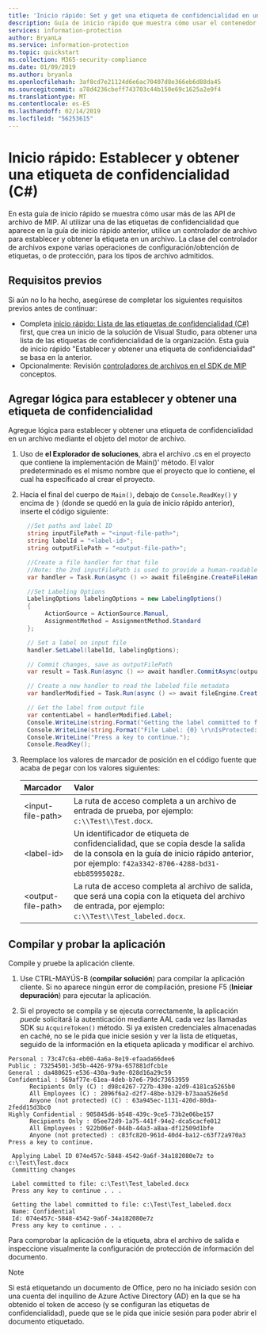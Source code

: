 ```yaml
---
title: 'Inicio rápido: Set y get una etiqueta de confidencialidad en un archivo mediante el C# SDK de MIP'
description: Guía de inicio rápido que muestra cómo usar el contenedor de .NET Microsoft SDK de protección de información para establecer y obtener una etiqueta de confidencialidad en un archivo.
services: information-protection
author: BryanLa
ms.service: information-protection
ms.topic: quickstart
ms.collection: M365-security-compliance
ms.date: 01/09/2019
ms.author: bryanla
ms.openlocfilehash: 3af8cd7e21124d6e6ac70407d8e366eb6d88da45
ms.sourcegitcommit: a78d4236cbeff743703c44b150e69c1625a2e9f4
ms.translationtype: MT
ms.contentlocale: es-ES
ms.lasthandoff: 02/14/2019
ms.locfileid: "56253615"
---
```

# <a name="quickstart-set-and-get-a-sensitivity-label-c"></a>Inicio rápido: Establecer y obtener una etiqueta de confidencialidad (C#)

En esta guía de inicio rápido se muestra cómo usar más de las API de archivo de MIP. Al utilizar una de las etiquetas de confidencialidad que aparece en la guía de inicio rápido anterior, utilice un controlador de archivo para establecer y obtener la etiqueta en un archivo. La clase del controlador de archivos expone varias operaciones de configuración/obtención de etiquetas, o de protección, para los tipos de archivo admitidos.

## <a name="prerequisites"></a>Requisitos previos

Si aún no lo ha hecho, asegúrese de completar los siguientes requisitos previos antes de continuar:

- Completa [inicio rápido: Lista de las etiquetas de confidencialidad (C#)](quick-file-list-labels-csharp.md) first, que crea un inicio de la solución de Visual Studio, para obtener una lista de las etiquetas de confidencialidad de la organización. Esta guía de inicio rápido "Establecer y obtener una etiqueta de confidencialidad" se basa en la anterior.
- Opcionalmente: Revisión [controladores de archivos en el SDK de MIP](concept-handler-file-cpp.md) conceptos.

## <a name="add-logic-to-set-and-get-a-sensitivity-label"></a>Agregar lógica para establecer y obtener una etiqueta de confidencialidad

Agregue lógica para establecer y obtener una etiqueta de confidencialidad en un archivo mediante el objeto del motor de archivo. 

1. Uso de **el Explorador de soluciones**, abra el archivo .cs en el proyecto que contiene la implementación de Main()' método. El valor predeterminado es el mismo nombre que el proyecto que lo contiene, el cual ha especificado al crear el proyecto. 

2. Hacia el final del cuerpo de `Main()`, debajo de `Console.ReadKey()` y encima de `}` (donde se quedó en la guía de inicio rápido anterior), inserte el código siguiente:

   ```csharp
     //Set paths and label ID
     string inputFilePath = "<input-file-path>";
     string labelId = "<label-id>";
     string outputFilePath = "<output-file-path>";

     //Create a file handler for that file
     //Note: the 2nd inputFilePath is used to provide a human-readable content identifier for admin auditing. 
     var handler = Task.Run(async () => await fileEngine.CreateFileHandlerAsync(inputFilePath, inputFilePath, ContentState.Rest, true)).Result;

     //Set Labeling Options
     LabelingOptions labelingOptions = new LabelingOptions()
     {
          ActionSource = ActionSource.Manual,
          AssignmentMethod = AssignmentMethod.Standard
     };

     // Set a label on input file
     handler.SetLabel(labelId, labelingOptions);

     // Commit changes, save as outputFilePath
     var result = Task.Run(async () => await handler.CommitAsync(outputFilePath)).Result;

     // Create a new handler to read the labeled file metadata
     var handlerModified = Task.Run(async () => await fileEngine.CreateFileHandlerAsync(outputFilePath, outputFilePath, ContentState.Rest, true)).Result;

     // Get the label from output file
     var contentLabel = handlerModified.Label;
     Console.WriteLine(string.Format("Getting the label committed to file: {0}", outputFilePath));
     Console.WriteLine(string.Format("File Label: {0} \r\nIsProtected: {1}", contentLabel.Label, contentLabel.IsProtectionAppliedFromLabel.ToString()));
     Console.WriteLine("Press a key to continue.");
     Console.ReadKey();
   ```

3. Reemplace los valores de marcador de posición en el código fuente que acaba de pegar con los valores siguientes:

   | Marcador | Valor |
   |:----------- |:----- |
   | \<input-file-path\> | La ruta de acceso completa a un archivo de entrada de prueba, por ejemplo: `c:\\Test\\Test.docx`. |
   | \<label-id\> | Un identificador de etiqueta de confidencialidad, que se copia desde la salida de la consola en la guía de inicio rápido anterior, por ejemplo: `f42a3342-8706-4288-bd31-ebb85995028z`. |
   | \<output-file-path\> | La ruta de acceso completa al archivo de salida, que será una copia con la etiqueta del archivo de entrada, por ejemplo: `c:\\Test\\Test_labeled.docx`. |

## <a name="build-and-test-the-application"></a>Compilar y probar la aplicación

Compile y pruebe la aplicación cliente. 

1. Use CTRL-MAYÚS-B (**compilar solución**) para compilar la aplicación cliente. Si no aparece ningún error de compilación, presione F5 (**Iniciar depuración**) para ejecutar la aplicación.

2. Si el proyecto se compila y se ejecuta correctamente, la aplicación *puede* solicitará la autenticación mediante AAL cada vez las llamadas SDK su `AcquireToken()` método. Si ya existen credenciales almacenadas en caché, no se le pida que inicie sesión y ver la lista de etiquetas, seguido de la información en la etiqueta aplicada y modificar el archivo.

  ```console   
  Personal : 73c47c6a-eb00-4a6a-8e19-efaada66dee6
  Public : 73254501-3d5b-4426-979a-657881dfcb1e
  General : da480625-e536-430a-9a9e-028d16a29c59
  Confidential : 569af77e-61ea-4deb-b7e6-79dc73653959
        Recipients Only (C) : d98c4267-727b-430e-a2d9-4181ca5265b0
        All Employees (C) : 2096f6a2-d2f7-48be-b329-b73aaa526e5d
        Anyone (not protected) (C) : 63a945ec-1131-420d-80da-2fedd15d3bc0
  Highly Confidential : 905845d6-b548-439c-9ce5-73b2e06be157
        Recipients Only : 05ee72d9-1a75-441f-94e2-dca5cacfe012
        All Employees : 922b06ef-044b-44a3-a8aa-df12509d1bfe
        Anyone (not protected) : c83fc820-961d-40d4-ba12-c63f72a970a3
  Press a key to continue.

   Applying Label ID 074e457c-5848-4542-9a6f-34a182080e7z to c:\Test\Test.docx
   Committing changes
   
   Label committed to file: c:\Test\Test_labeled.docx
   Press any key to continue . . .
  
   Getting the label committed to file: c:\Test\Test_labeled.docx
   Name: Confidential
   Id: 074e457c-5848-4542-9a6f-34a182080e7z
   Press any key to continue . . .
   ```

Para comprobar la aplicación de la etiqueta, abra el archivo de salida e inspeccione visualmente la configuración de protección de información del documento.

> [!NOTE]
> Si está etiquetando un documento de Office, pero no ha iniciado sesión con una cuenta del inquilino de Azure Active Directory (AD) en la que se ha obtenido el token de acceso (y se configuran las etiquetas de confidencialidad), puede que se le pida que inicie sesión para poder abrir el documento etiquetado. 
